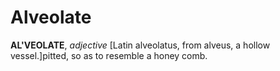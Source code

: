 # Alveolate

**AL'VEOLATE**, _adjective_ \[Latin alveolatus, from alveus, a hollow vessel.\]pitted, so as to resemble a honey comb.